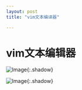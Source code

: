 ```yaml
---
layout: post
title: "vim文本编译器"

---
```


# vim文本编辑器

![Image](https://xusenfeng.github.io/myimages/13.jpg){:.shadow}

![Image](https://xusenfeng.github.io/myimages/14.jpg){:.shadow}